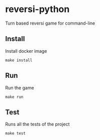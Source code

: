 # reversi-python

Turn based reversi game for command-line

## Install

Install docker image

```
make install
```

## Run

Run the game

```
make run
```

## Test

Runs all the tests of the project

```
make test
```
